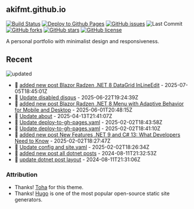 ## akifmt.github.io

[![Build Status](https://img.shields.io/endpoint.svg?url=https%3A%2F%2Factions-badge.atrox.dev%2Fakifmt%2Fakifmt.github.io%2Fbadge%3Fref%3Dsource-v4&style=flat)](https://actions-badge.atrox.dev/akifmt/akifmt.github.io/goto?ref=source-v4) [![Deploy to Github Pages](https://github.com/akifmt/akifmt.github.io/actions/workflows/deploy-to-gh-pages.yaml/badge.svg)](https://github.com/akifmt/akifmt.github.io/actions/workflows/deploy-to-gh-pages.yaml)
[![GitHub issues](https://img.shields.io/github/issues/akifmt/akifmt.github.io)](https://github.com/akifmt/akifmt.github.io/issues) ![Last Commit](https://img.shields.io/github/last-commit/hugo-toha/hugo-toha.github.io) [![GitHub forks](https://img.shields.io/github/forks/akifmt/akifmt.github.io)](https://github.com/akifmt/akifmt.github.io/network)
[![GitHub stars](https://img.shields.io/github/stars/akifmt/akifmt.github.io)](https://github.com/akifmt/akifmt.github.io/stargazers)
[![GitHub license](https://img.shields.io/github/license/akifmt/akifmt.github.io)](https://github.com/akifmt/akifmt.github.io/blob/master/LICENSE)

A personal portfolio with minimalist design and responsiveness.


## Recent

<!-- Latest_Commits_Start -->
![updated](https://img.shields.io/badge/Updated-Sat%20Jul%2005%202025%2018%3A47%3A08%20GMT%2B0000%20(Coordinated%20Universal%20Time)-blue.svg)
- :page_facing_up: [added new post Blazor Radzen .NET 8 DataGrid InLineEdit](https://github.com/akifmt/akifmt.github.io/commit/f354feacbe35dbe6f601d04a4f13c5bc04985ada) - 2025-07-05T18:45:01Z 
- :page_facing_up: [Update disabled disqus](https://github.com/akifmt/akifmt.github.io/commit/275962ebd1cdfb7cade37c8816dcafcb7f820041) - 2025-06-22T19:24:39Z 
- :page_facing_up: [added new post Blazor Radzen .NET 8 Menu with Adaptive Behavior for Mobile and Desktop](https://github.com/akifmt/akifmt.github.io/commit/f6c724537dee1db7ce9f672c58bc27163b3f7975) - 2025-06-01T20:48:15Z 
- :page_facing_up: [Update about](https://github.com/akifmt/akifmt.github.io/commit/241db7da85449a9c774249dabd5695c8bebd00f3) - 2025-04-13T21:41:07Z 
- :page_facing_up: [Update deploy-to-gh-pages.yaml](https://github.com/akifmt/akifmt.github.io/commit/7f367d960302290d17d124e1292c4aeaeead9b3e) - 2025-02-02T18:43:58Z 
- :page_facing_up: [Update deploy-to-gh-pages.yaml](https://github.com/akifmt/akifmt.github.io/commit/06ade47c0abd24853813c43feb1e9e82595db8d9) - 2025-02-02T18:41:10Z 
- :page_facing_up: [added new post New Features .NET 9 and C# 13: What Developers Need to Know](https://github.com/akifmt/akifmt.github.io/commit/b811ee38de30353301327cfd5bf61c8adbb50269) - 2025-02-02T18:27:47Z 
- :page_facing_up: [Update config and site.yaml](https://github.com/akifmt/akifmt.github.io/commit/375b9e3e8249b66eb86276b42dc42db7fe483cc6) - 2025-02-02T18:26:34Z 
- :page_facing_up: [added new post all dotnet posts](https://github.com/akifmt/akifmt.github.io/commit/19dcc96b51cc5dd7ce03c3ec49e4d748c9f93946) - 2024-08-11T21:32:53Z 
- :page_facing_up: [update dotnet post layout](https://github.com/akifmt/akifmt.github.io/commit/abc3b20f8705ad69030e397d2fec8d3cf9e47e0a) - 2024-08-11T21:31:06Z 
<!-- Latest_Commits_End -->

### Attribution

- Thanks! [Toha](https://github.com/hugo-toha/toha) for this theme.
- Thanks! [Hugo](https://gohugo.io/) is one of the most popular open-source static site generators.
